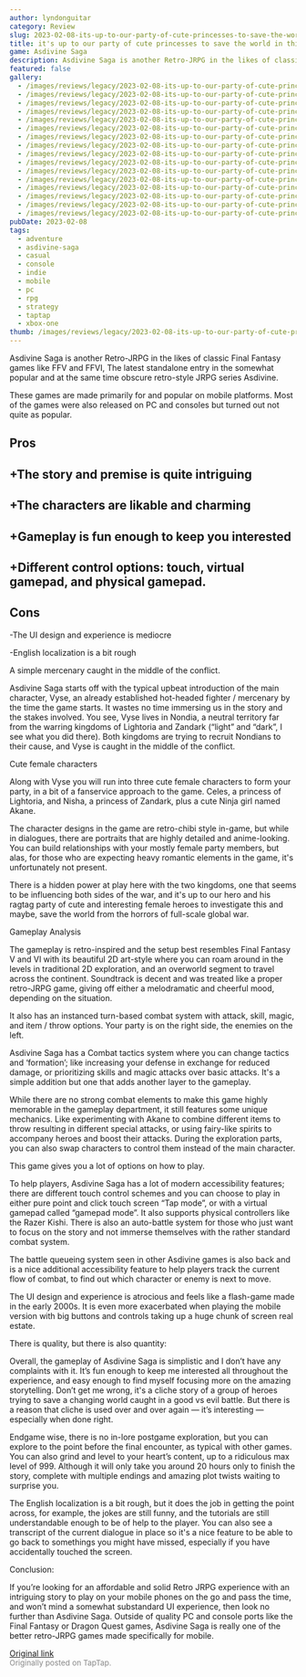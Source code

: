 ```yaml
---
author: lyndonguitar
category: Review
slug: 2023-02-08-its-up-to-our-party-of-cute-princesses-to-save-the-world-in-this-jrpg-asdivine-saga-fu
title: it's up to our party of cute princesses to save the world in this JRPG | Asdivine Saga - Full Review
game: Asdivine Saga
description: Asdivine Saga is another Retro-JRPG in the likes of classic Final Fantasy games like FFV and FFVI, The latest standalone entry in the somewhat popular and at the same time obscure retro-style JRPG series Asdivine.
featured: false
gallery:
  - /images/reviews/legacy/2023-02-08-its-up-to-our-party-of-cute-princesses-to-save-the-world-in-this-jrpg--asdivine-saga---fu-0.avif
  - /images/reviews/legacy/2023-02-08-its-up-to-our-party-of-cute-princesses-to-save-the-world-in-this-jrpg--asdivine-saga---fu-1.avif
  - /images/reviews/legacy/2023-02-08-its-up-to-our-party-of-cute-princesses-to-save-the-world-in-this-jrpg--asdivine-saga---fu-2.avif
  - /images/reviews/legacy/2023-02-08-its-up-to-our-party-of-cute-princesses-to-save-the-world-in-this-jrpg--asdivine-saga---fu-3.avif
  - /images/reviews/legacy/2023-02-08-its-up-to-our-party-of-cute-princesses-to-save-the-world-in-this-jrpg--asdivine-saga---fu-4.avif
  - /images/reviews/legacy/2023-02-08-its-up-to-our-party-of-cute-princesses-to-save-the-world-in-this-jrpg--asdivine-saga---fu-5.avif
  - /images/reviews/legacy/2023-02-08-its-up-to-our-party-of-cute-princesses-to-save-the-world-in-this-jrpg--asdivine-saga---fu-6.avif
  - /images/reviews/legacy/2023-02-08-its-up-to-our-party-of-cute-princesses-to-save-the-world-in-this-jrpg--asdivine-saga---fu-7.avif
  - /images/reviews/legacy/2023-02-08-its-up-to-our-party-of-cute-princesses-to-save-the-world-in-this-jrpg--asdivine-saga---fu-8.avif
  - /images/reviews/legacy/2023-02-08-its-up-to-our-party-of-cute-princesses-to-save-the-world-in-this-jrpg--asdivine-saga---fu-9.avif
  - /images/reviews/legacy/2023-02-08-its-up-to-our-party-of-cute-princesses-to-save-the-world-in-this-jrpg--asdivine-saga---fu-10.avif
  - /images/reviews/legacy/2023-02-08-its-up-to-our-party-of-cute-princesses-to-save-the-world-in-this-jrpg--asdivine-saga---fu-11.avif
  - /images/reviews/legacy/2023-02-08-its-up-to-our-party-of-cute-princesses-to-save-the-world-in-this-jrpg--asdivine-saga---fu-12.avif
  - /images/reviews/legacy/2023-02-08-its-up-to-our-party-of-cute-princesses-to-save-the-world-in-this-jrpg--asdivine-saga---fu-13.avif
  - /images/reviews/legacy/2023-02-08-its-up-to-our-party-of-cute-princesses-to-save-the-world-in-this-jrpg--asdivine-saga---fu-14.avif
  - /images/reviews/legacy/2023-02-08-its-up-to-our-party-of-cute-princesses-to-save-the-world-in-this-jrpg--asdivine-saga---fu-15.avif
pubDate: 2023-02-08
tags:
  - adventure
  - asdivine-saga
  - casual
  - console
  - indie
  - mobile
  - pc
  - rpg
  - strategy
  - taptap
  - xbox-one
thumb: /images/reviews/legacy/2023-02-08-its-up-to-our-party-of-cute-princesses-to-save-the-world-in-this-jrpg--asdivine-saga---fu-0.avif
---
```


Asdivine Saga is another Retro-JRPG in the likes of classic Final Fantasy games like FFV and FFVI, The latest standalone entry in the somewhat popular and at the same time obscure retro-style JRPG series Asdivine.

These games are made primarily for and popular on mobile platforms. Most of the games were also released on PC and consoles but turned out not quite as popular.




## Pros



## +The story and premise is quite intriguing


## +The characters are likable and charming


## +Gameplay is fun enough to keep you interested


## +Different control options: touch, virtual gamepad, and physical gamepad.




## Cons


-The UI design and experience is mediocre

-English localization is a bit rough

A simple mercenary caught in the middle of the conflict.

Asdivine Saga starts off with the typical upbeat introduction of the main character, Vyse, an already established hot-headed fighter / mercenary by the time the game starts. It wastes no time immersing us in the story and the stakes involved. You see, Vyse lives in Nondia, a neutral territory far from the warring kingdoms of Lightoria and Zandark (“light” and “dark”, I see what you did there). Both kingdoms are trying to recruit Nondians to their cause, and Vyse is caught in the middle of the conflict.

Cute female characters

Along with Vyse you will run into three cute female characters to form your party, in a bit of a fanservice approach to the game. Celes, a princess of Lightoria, and Nisha, a princess of Zandark, plus a cute Ninja girl named Akane.

The character designs in the game are retro-chibi style in-game, but while in dialogues, there are portraits that are highly detailed and anime-looking. You can build relationships with your mostly female party members, but alas, for those who are expecting heavy romantic elements in the game, it's unfortunately not present.

There is a hidden power at play here with the two kingdoms, one that seems to be influencing both sides of the war, and it's up to our hero and his ragtag party of cute and interesting female heroes to investigate this and maybe, save the world from the horrors of full-scale global war.

Gameplay Analysis

The gameplay is retro-inspired and the setup best resembles Final Fantasy V and VI with its beautiful 2D art-style where you can roam around in the levels in traditional 2D exploration, and an overworld segment to travel across the continent. Soundtrack is decent and was treated like a proper retro-JRPG game, giving off either a melodramatic and cheerful mood, depending on the situation.

It also has an instanced turn-based combat system with attack, skill, magic, and item / throw options. Your party is on the right side, the enemies on the left.

Asdivine Saga has a Combat tactics system where you can change tactics and ‘formation’; like increasing your defense in exchange for reduced damage, or prioritizing skills and magic attacks over basic attacks. It's a simple addition but one that adds another layer to the gameplay.

While there are no strong combat elements to make this game highly memorable in the gameplay department, it still features some unique mechanics. Like experimenting with Akane to combine different items to throw resulting in different special attacks, or using fairy-like spirits to accompany heroes and boost their attacks. During the exploration parts, you can also swap characters to control them instead of the main character.

This game gives you a lot of options on how to play.

To help players, Asdivine Saga has a lot of modern accessibility features; there are different touch control schemes and you can choose to play in either pure point and click touch screen “Tap mode”, or with a virtual gamepad called “gamepad mode”. It also supports physical controllers like the Razer Kishi. There is also an auto-battle system for those who just want to focus on the story and not immerse themselves with the rather standard combat system.

The battle queueing system seen in other Asdivine games is also back and is a nice additional accessibility feature to help players track the current flow of combat, to find out which character or enemy is next to move.

The UI design and experience is atrocious and feels like a flash-game made in the early 2000s. It is even more exacerbated when playing the mobile version with big buttons and controls taking up a huge chunk of screen real estate.

There is quality, but there is also quantity:

Overall, the gameplay of Asdivine Saga is simplistic and I don’t have any complaints with it. It’s fun enough to keep me interested all throughout the experience, and easy enough to find myself focusing more on the amazing storytelling. Don’t get me wrong, it's a cliche story of a group of heroes trying to save a changing world caught in a good vs evil battle. But there is a reason that cliche is used over and over again — it’s interesting — especially when done right.

Endgame wise, there is no in-lore postgame exploration, but you can explore to the point before the final encounter, as typical with other games. You can also grind and level to your heart’s content, up to a ridiculous max level of 999. Although it will only take you around 20 hours only to finish the story, complete with multiple endings and amazing plot twists waiting to surprise you.

The English localization is a bit rough, but it does the job in getting the point across, for example, the jokes are still funny, and the tutorials are still understandable enough to be of help to the player. You can also see a transcript of the current dialogue in place so it's a nice feature to be able to go back to somethings you might have missed, especially if you have accidentally touched the screen.

Conclusion:

If you’re looking for an affordable and solid Retro JRPG experience with an intriguing story to play on your mobile phones on the go and pass the time, and won’t mind a somewhat substandard UI experience, then look no further than Asdivine Saga. Outside of quality PC and console ports like the Final Fantasy or Dragon Quest games, Asdivine Saga is really one of the better retro-JRPG games made specifically for mobile.

[Original link](https://www.taptap.io/post/4473665)<br><span style="font-size: 0.95em; color: #888;">Originally posted on TapTap.</span>